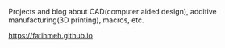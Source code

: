 Projects and blog about CAD(computer aided design), additive manufacturing(3D printing), macros, etc.


https://fatihmeh.github.io
